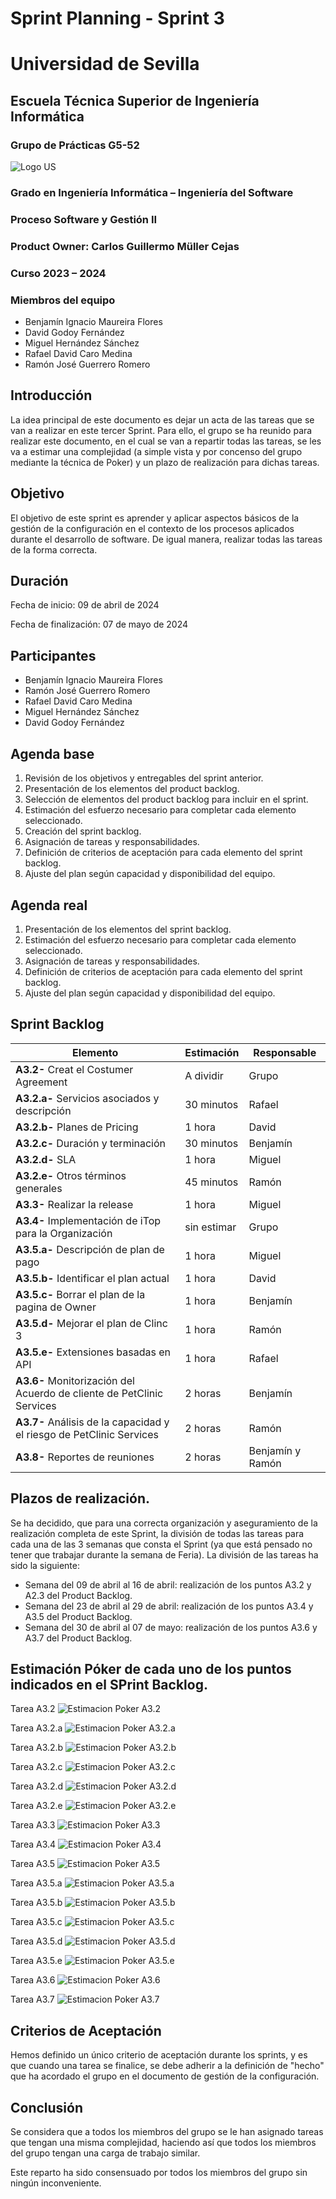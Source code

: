 # Sprint Planning - Sprint 3

# Universidad de Sevilla   

## Escuela Técnica Superior de Ingeniería Informática

### **Grupo de Prácticas G5-52**
  
  ![Logo US](/docs/static/Logo_US.png)

### Grado en Ingeniería Informática – Ingeniería del Software 

### Proceso Software y Gestión II
### Product Owner: Carlos Guillermo Müller Cejas
### Curso 2023 – 2024

### Miembros del equipo
- Benjamín Ignacio Maureira Flores
- David Godoy Fernández
- Miguel Hernández Sánchez
- Rafael David Caro Medina
- Ramón José Guerrero Romero


## Introducción
La idea principal de este documento es dejar un acta de las tareas que se van a realizar en este tercer Sprint. Para ello, el grupo se ha reunido para realizar este documento, en el cual se van a repartir todas las tareas, se les va a estimar una complejidad (a simple vista y por concenso del grupo mediante la técnica de Poker) y un plazo de realización para dichas tareas.


## Objetivo
El objetivo de este sprint es aprender y aplicar aspectos básicos de la gestión de la configuración en el contexto de los procesos aplicados durante el desarrollo de software. De igual manera, realizar todas las tareas de la forma correcta.


## Duración
Fecha de inicio: 09 de abril de 2024

Fecha de finalización: 07 de mayo de 2024


## Participantes
- Benjamín Ignacio Maureira Flores
- Ramón José Guerrero Romero 
- Rafael David Caro Medina
- Miguel Hernández Sánchez
- David Godoy Fernández


## Agenda base
1. Revisión de los objetivos y entregables del sprint anterior.
2. Presentación de los elementos del product backlog.
3. Selección de elementos del product backlog para incluir en el sprint.
4. Estimación del esfuerzo necesario para completar cada elemento seleccionado.
5. Creación del sprint backlog.
6. Asignación de tareas y responsabilidades.
7. Definición de criterios de aceptación para cada elemento del sprint backlog.
8. Ajuste del plan según capacidad y disponibilidad del equipo.


## Agenda real
1. Presentación de los elementos del sprint backlog.
2. Estimación del esfuerzo necesario para completar cada elemento seleccionado.
3. Asignación de tareas y responsabilidades.
4. Definición de criterios de aceptación para cada elemento del sprint backlog.
5. Ajuste del plan según capacidad y disponibilidad del equipo.


## Sprint Backlog
| Elemento | Estimación | Responsable |
|----------|------------|-------------|
| **A3.2-** Creat el Costumer Agreement | A dividir | Grupo |
| **A3.2.a-** Servicios asociados y descripción | 30 minutos | Rafael |
| **A3.2.b-** Planes de Pricing| 1 hora | David |
| **A3.2.c-** Duración y terminación| 30 minutos | Benjamín |
| **A3.2.d-** SLA | 1 hora | Miguel |
| **A3.2.e-** Otros términos generales| 45 minutos | Ramón|
| **A3.3-** Realizar la release | 1 hora | Miguel |
| **A3.4-** Implementación de iTop para la Organización| sin estimar | Grupo |
| **A3.5.a-** Descripción de plan de pago | 1 hora | Miguel |
| **A3.5.b-** Identificar el plan actual | 1 hora | David |
| **A3.5.c-** Borrar el plan de la pagina de Owner | 1 hora | Benjamín |
| **A3.5.d-** Mejorar el plan de Clinc 3 | 1 hora | Ramón |
| **A3.5.e-** Extensiones basadas en API | 1 hora | Rafael |
| **A3.6-** Monitorización del Acuerdo de cliente de PetClinic Services | 2 horas | Benjamín |
| **A3.7-** Análisis de la capacidad y el riesgo de PetClinic Services | 2 horas | Ramón |
| **A3.8-** Reportes de reuniones | 2 horas | Benjamín y Ramón |


## Plazos de realización.
Se ha decidido, que para una correcta organización y aseguramiento de la realización completa de este Sprint, la división de todas las tareas para cada una de las 3 semanas que consta el Sprint (ya que está pensado no tener que trabajar durante la semana de Feria). La división de las tareas ha sido la siguiente:
  - Semana del 09 de abril al 16 de abril: realización de los puntos A3.2 y A2.3 del Product Backlog.
  - Semana del 23 de abril al 29 de abril: realización de los puntos A3.4 y A3.5 del Product Backlog.
  - Semana del 30 de abril al 07 de mayo: realización de los puntos A3.6 y A3.7 del Product Backlog.


## Estimación Póker de cada uno de los puntos indicados en el SPrint Backlog.
Tarea A3.2
  ![Estimacion Poker A3.2](/docs/static/sprint3/A3_2.png)

Tarea A3.2.a
  ![Estimacion Poker A3.2.a](/docs/static/sprint3/A3_2_a.png)

Tarea A3.2.b
  ![Estimacion Poker A3.2.b](/docs/static/sprint3/A3_2_b.png)

Tarea A3.2.c
  ![Estimacion Poker A3.2.c](/docs/static/sprint3/A3_2_c.png)

Tarea A3.2.d
  ![Estimacion Poker A3.2.d](/docs/static/sprint3/A3_2_d.png)

Tarea A3.2.e
  ![Estimacion Poker A3.2.e](/docs/static/sprint3/A3_2_e.png)


Tarea A3.3
  ![Estimacion Poker A3.3](/docs/static/sprint3/A3_3.png)


Tarea A3.4
  ![Estimacion Poker A3.4](/docs/static/sprint3/A3_4.png)


Tarea A3.5
  ![Estimacion Poker A3.5](/docs/static/sprint3/A3_5.png)

Tarea A3.5.a
  ![Estimacion Poker A3.5.a](/docs/static/sprint3/A3_5_a.png)

Tarea A3.5.b
  ![Estimacion Poker A3.5.b](/docs/static/sprint3/A3_5_b.png)

Tarea A3.5.c
  ![Estimacion Poker A3.5.c](/docs/static/sprint3/A3_5_c.png)

Tarea A3.5.d
  ![Estimacion Poker A3.5.d](/docs/static/sprint3/A3_5_d.png)

Tarea A3.5.e
  ![Estimacion Poker A3.5.e](/docs/static/sprint3/A3_5_e.png)


Tarea A3.6
  ![Estimacion Poker A3.6](/docs/static/sprint3/A3_6.png)

Tarea A3.7
  ![Estimacion Poker A3.7](/docs/static/sprint3/A3_7.png)


## Criterios de Aceptación
Hemos definido un único criterio de aceptación durante los sprints, y es que cuando una tarea se finalice, se debe adherir a la definición de "hecho" que ha acordado el grupo en el documento de gestión de la configuración.


## Conclusión
Se considera que a todos los miembros del grupo se le han asignado tareas que tengan una misma complejidad, haciendo así que todos los miembros del grupo tengan una carga de trabajo similar. 

Este reparto ha sido consensuado por todos los miembros del grupo sin ningún inconveniente.
